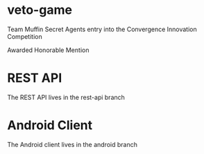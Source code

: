 # veto-game
Team Muffin Secret Agents entry into the Convergence Innovation Competition

Awarded Honorable Mention

# REST API

The REST API lives in the rest-api branch

# Android Client

The Android client lives in the android branch
